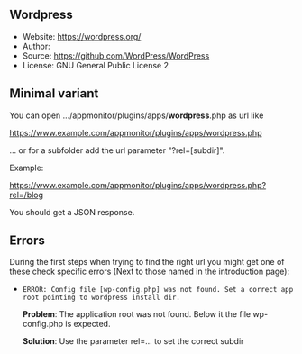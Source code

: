 ## Wordpress

* Website: <https://wordpress.org/>
* Author: 
* Source: <https://github.com/WordPress/WordPress>
* License: GNU General Public License 2

## Minimal variant

You can open .../appmonitor/plugins/apps/**wordpress**.php as url like

<https://www.example.com/appmonitor/plugins/apps/wordpress.php>

... or for a subfolder add the url parameter "?rel=[subdir]".

Example:

<https://www.example.com/appmonitor/plugins/apps/wordpress.php?rel=/blog>

You should get a JSON response.

## Errors

During the first steps when trying to find the right url you might get one of these check specific errors (Next to those named in the introduction page):

* `ERROR: Config file [wp-config.php] was not found. Set a correct app root pointing to wordpress install dir.`

    **Problem**: The application root was not found. Below it the file wp-config.php is expected.

    **Solution**: Use the parameter rel=... to set the correct subdir
